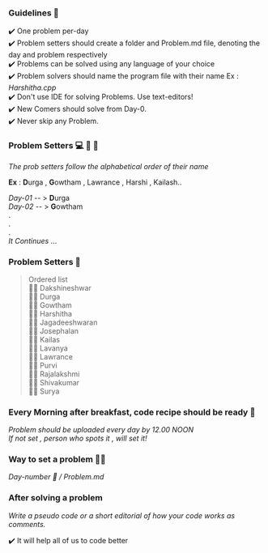 ### Guidelines 🎌 <br>

:heavy_check_mark: One problem per-day <br>
:heavy_check_mark: Problem setters should create a folder and Problem.md file, denoting the day and problem respectively <br>
:heavy_check_mark: Problems can be solved using any language of your choice <br>
:heavy_check_mark: Problem solvers should name the program file with their name Ex : *Harshitha.cpp* <br>
:heavy_check_mark: Don't use IDE for solving Problems. Use text-editors! <br>
:heavy_check_mark: New Comers should solve from Day-0.<br>
:heavy_check_mark: Never skip any Problem.


### Problem Setters 💻 👩 👨

_The prob setters follow the alphabetical order of their name_ <br>

**Ex** : **D**urga , **G**owtham , Lawrance , Harshi , Kailash.. <br>

_Day-01_ -- > **D**urga <br>
_Day-02_ -- > **G**owtham <br>
. <br>
. <br>
. <br>
_It Continues_ ... <br>

### Problem Setters 👋

> Ordered list <br>
> :man_student: Dakshineshwar <br>
> :woman_student: Durga <br>
> :man_student: Gowtham <br>
> :woman_student: Harshitha <br>
> :man_student: Jagadeeshwaran <br>
> :man_student: Josephalan <br>
> :man_student: Kailas <br>
> :woman_student: Lavanya <br>
> :man_student: Lawrance <br>
> :woman_student: Purvi <br>
> :woman_student: Rajalakshmi <br>
> :man_student: Shivakumar <br>
> :man_student: Surya <br>

### Every Morning after breakfast, code recipe should be ready 🍔 <br>

_Problem should be uploaded every day by 12.00 NOON_ <br>
_If not set , person who spots it , will set it!_

### Way to set a problem 🥜🥜

_Day-number 📆 / Problem.md_

### After solving a problem <br>

_Write a pseudo code or a short editorial of how your code works as comments._

:heavy_check_mark: It will help all of us to code better



